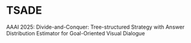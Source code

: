# TSADE
AAAI 2025: Divide-and-Conquer: Tree-structured Strategy with Answer Distribution Estimator for Goal-Oriented Visual Dialogue

